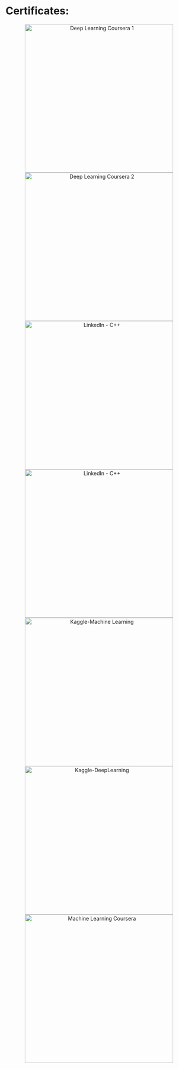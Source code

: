 # Certificates:

<p align="center">
    <img alt="Deep Learning Coursera 1" title="Deep Learning" src="https://github.com/denotevn/denotevn/blob/main/certificate/Deep%20Learning%20Coursera%20Course%201.jpg" width="400px" />
    <img alt="Deep Learning Coursera 2" title="Deep Learning Hyperparameters" src="https://github.com/denotevn/denotevn/blob/main/certificate/HyperParameters%20Turning.jpg" width="400px" />
    <img alt="LinkedIn - C++" title="C++ LinkedIn" src="https://github.com/denotevn/denotevn/blob/main/certificate/Function%20Programming%20C%2B%2B.png" width="400px" />
    <img alt="LinkedIn - C++" title="C++ LinkedIn" src="https://github.com/denotevn/denotevn/blob/main/certificate/Best-Practice-C%2B%2B.png" width="400px" />
    <img alt="Kaggle-Machine Learning" title="Intermediate Machine Learning" src="https://github.com/denotevn/denotevn/blob/main/certificate/StevenDinh%20-%20Intermediate%20Machine%20Learning%20(1).png" width="400px" />
    <img alt="Kaggle-DeepLearning" title="Deep Learning" src="https://github.com/denotevn/denotevn/blob/main/certificate/StevenDinh%20-%20Intro%20to%20Deep%20Learning.png" width="400px" />
    <img alt="Machine Learning Coursera" title="Machine Learning" src="https://github.com/denotevn/denotevn/blob/main/certificate/Machine%20Learning%20Aproach%20in%20Coursera.jpg" width="400px" />
<p align="center">
